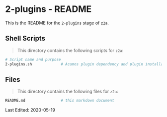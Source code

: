 # 2-plugins - README

This is the README for the `2-plugins` stage of `z2a`.

## Shell Scripts

> This directory contains the following scripts for `z2a`:

```sh
# Script name and purpose
2-plugins.sh             # Acumos plugin dependency and plugin installation
```

## Files

> This directory contains the following files for `z2a`:

```sh
README.md                # this markdown document
```

Last Edited: 2020-05-19
